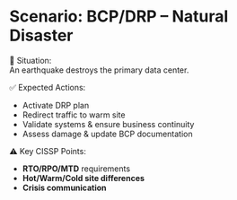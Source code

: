 # Scenario: BCP/DRP – Natural Disaster

📌 Situation:  
An earthquake destroys the primary data center.  

✅ Expected Actions:  
- Activate DRP plan  
- Redirect traffic to warm site  
- Validate systems & ensure business continuity  
- Assess damage & update BCP documentation  

⚠️ Key CISSP Points:  
- **RTO/RPO/MTD** requirements  
- **Hot/Warm/Cold site differences**  
- **Crisis communication**
